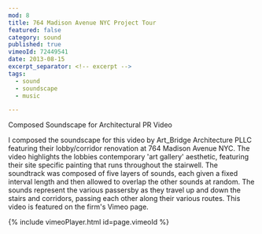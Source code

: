 ```yaml
---
mod: 8
title: 764 Madison Avenue NYC Project Tour
featured: false
category: sound
published: true
vimeoId: 72449541
date: 2013-08-15
excerpt_separator: <!-- excerpt -->
tags:
  - sound
  - soundscape
  - music

---
```


Composed Soundscape for Architectural PR Video
<!-- excerpt -->

I composed the soundscape for this video by Art_Bridge Architecture PLLC featuring their lobby/corridor renovation at 764 Madison Avenue NYC. The video highlights the lobbies contemporary 'art gallery' aesthetic, featuring their site specific painting that runs throughout the stairwell. The soundtrack was composed of five layers of sounds, each given a fixed interval length and then allowed to overlap the other sounds at random. The sounds represent the various passersby as they travel up and down the stairs and corridors, passing each other along their various routes. This video is featured on the firm's Vimeo page.

{% include vimeoPlayer.html id=page.vimeoId %}
